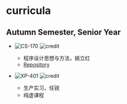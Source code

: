 # curricula

## Autumn Semester, Senior Year

* ![CS-170](https://img.shields.io/badge/CS-170-brightgreen.svg?style=flat-square)
![credit](https://img.shields.io/badge/credit-3.0-brightgreen.svg?style=flat-square)
  * 程序设计思想与方法，姚立红
  * [Repository](https://github.com/yuetsin/CS-170)


* ![XP-401](https://img.shields.io/badge/XP-401-green.svg?style=flat-square)
![credit](https://img.shields.io/badge/credit-16.0-green.svg?style=flat-square)
  * 生产实习，任锐
  * 纯虚课程
